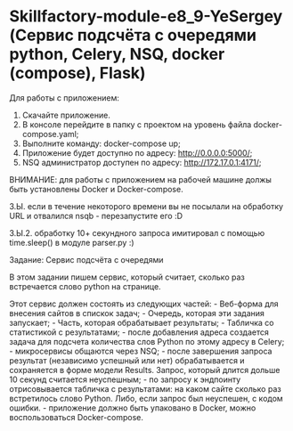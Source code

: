 # Skillfactory-module-e8_9-YeSergey (Сервис подсчёта с очередями python, Celery, NSQ, docker (compose), Flask)
Для работы с приложением:
1. Скачайте приложение.
2. В консоле перейдите в папку с проектом на уровень файла docker-compose.yaml;
3. Выполните команду: docker-compose up;
4. Приложение будет доступно по адресу: http://0.0.0.0:5000/;
5. NSQ администратор доступен по адресу: http://172.17.0.1:4171/;

ВНИМАНИЕ: для работы с приложением на рабочей машине должы быть установлены Docker и Docker-compose.

З.Ы. если в течение некоторого времени вы не посылали на обработку URL и отвалился nsqb - перезапустите его :D

З.Ы.2. обработку 10+ секундного запроса имитировал с помощью time.sleep() в модуле parser.py :)

Задание:
Сервис подсчёта с очередями

В этом задании пишем сервис, который считает, сколько раз встречается слово python на странице.

Этот сервис должен состоять из следующих частей:
    - Веб-форма для внесения сайтов в спискок задач;
    - Очередь, которая эти задания запускает;
    - Часть, которая обрабатывает результаты;
    - Табличка со статистикой с результатами;
    - после добавления адреса создается задача для подсчета количества слов Python по этому адресу в Celery;
    - микросервисы общаются через NSQ;
    - после завершения запроса результат (независимо успешный или нет) обрабатывается и сохраняется в форме модели Results. Запрос, который длится дольше 10 секунд считается       неуспешным;
    - по запросу к эндпоинту отрисовывается табличка с результатами: на каком сайте сколько раз встретилось слово Python. Либо, если запрос был неуспешен, с кодом ошибки.
    - приложение должно быть упаковано в Docker, можно воспользоваться Docker-compose.
